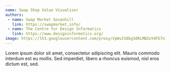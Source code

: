 ```yaml
---
name: Swap Shop Value Visualiser
authors:
 - name: Swap Market Govanhill
   link: https://swapmarket.info/
 - name: The Centre for Design Informatics
   link: https://www.designinformatics.org/
image: https://lh3.googleusercontent.com/proxy/VpWs2S8bg3dRLMBZoYdFE7n7yKION9sHFP-jxz_dFz70oI09znSdESxKUNRmvreHCJiV-2Nv_yFhXkzFGqf-Rd_yRqzRNp3oH4s4JEBL5MkJ9YDGtj_rmwmk
---
```

Lorem ipsum dolor sit amet, consectetur adipiscing elit. Mauris commodo interdum est eu mollis. Sed imperdiet, libero a rhoncus euismod, nisl eros dictum est, sed.
